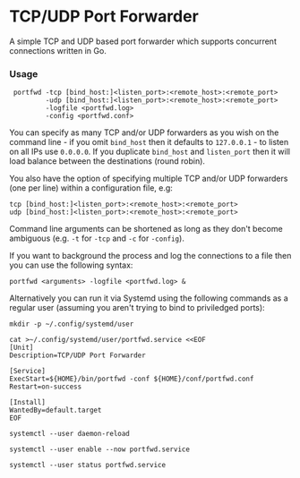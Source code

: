 # TCP/UDP Port Forwarder

A simple TCP and UDP based port forwarder which supports concurrent connections written in Go.

### Usage

```
 portfwd -tcp [bind_host:]<listen_port>:<remote_host>:<remote_port>
         -udp [bind_host:]<listen_port>:<remote_host>:<remote_port>
         -logfile <portfwd.log>
         -config <portfwd.conf>
```

You can specify as many TCP and/or UDP forwarders as you wish on the command line - if you omit `bind_host` then it defaults to `127.0.0.1` - to listen on all IPs use `0.0.0.0`. If you duplicate `bind_host` and `listen_port` then it will load balance between the destinations (round robin).

You also have the option of specifying multiple TCP and/or UDP forwarders (one per line) within a configuration file, e.g:

```
tcp [bind_host:]<listen_port>:<remote_host>:<remote_port>
udp [bind_host:]<listen_port>:<remote_host>:<remote_port>
```

Command line arguments can be shortened as long as they don't become ambiguous (e.g. `-t` for `-tcp` and `-c` for `-config`).

If you want to background the process and log the connections to a file then you can use the following syntax:

```
portfwd <arguments> -logfile <portfwd.log> &
```

Alternatively you can run it via Systemd using the following commands as a regular user (assuming you aren't trying to bind to priviledged ports):

```
mkdir -p ~/.config/systemd/user

cat >~/.config/systemd/user/portfwd.service <<EOF
[Unit]
Description=TCP/UDP Port Forwarder

[Service]
ExecStart=${HOME}/bin/portfwd -conf ${HOME}/conf/portfwd.conf
Restart=on-success

[Install]
WantedBy=default.target
EOF

systemctl --user daemon-reload

systemctl --user enable --now portfwd.service

systemctl --user status portfwd.service
```
